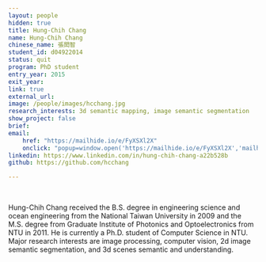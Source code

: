 ```yaml
---
layout: people
hidden: true
title: Hung-Chih Chang
name: Hung-Chih Chang
chinese_name: 張閎智
student_id: d04922014
status: quit
program: PhD student
entry_year: 2015
exit_year: 
link: true
external_url:
image: /people/images/hcchang.jpg
research_interests: 3d semantic mapping, image semantic segmentation
show_project: false
brief:
email:  
    href: "https://mailhide.io/e/FyXSXl2X" 
    onclick: "popup=window.open('https://mailhide.io/e/FyXSXl2X','mailhidepopup','width=580,height=635'); return false;"
linkedin: https://www.linkedin.com/in/hung-chih-chang-a22b528b
github: https://github.com/hcchang

---
```


<br />

Hung-Chih Chang received the B.S. degree in engineering science and ocean engineering from the National Taiwan University in 2009 and the M.S. degree from Graduate Institute of Photonics and Optoelectronics from NTU in 2011. He is currently a Ph.D. student of Computer Science in NTU. Major research interests are image processing, computer vision, 2d image semantic segmentation, and 3d scenes semantic and understanding.
